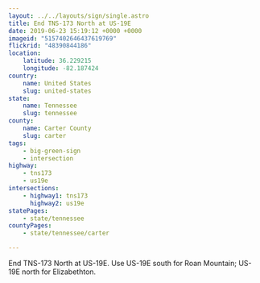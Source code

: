 ```yaml
---
layout: ../../layouts/sign/single.astro
title: End TNS-173 North at US-19E
date: 2019-06-23 15:19:12 +0000 +0000
imageid: "5157402646437619769"
flickrid: "48390844186"
location:
    latitude: 36.229215
    longitude: -82.187424
country:
    name: United States
    slug: united-states
state:
    name: Tennessee
    slug: tennessee
county:
    name: Carter County
    slug: carter
tags:
    - big-green-sign
    - intersection
highway:
    - tns173
    - us19e
intersections:
    - highway1: tns173
      highway2: us19e
statePages:
    - state/tennessee
countyPages:
    - state/tennessee/carter

---
```

End TNS-173 North at US-19E.  Use US-19E south for Roan Mountain; US-19E north for Elizabethton.